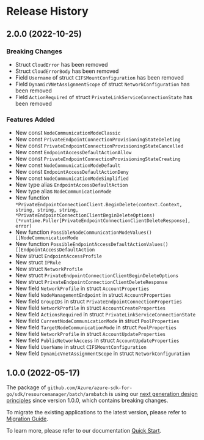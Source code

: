 # Release History

## 2.0.0 (2022-10-25)
### Breaking Changes

- Struct `CloudError` has been removed
- Struct `CloudErrorBody` has been removed
- Field `Username` of struct `CIFSMountConfiguration` has been removed
- Field `DynamicVNetAssignmentScope` of struct `NetworkConfiguration` has been removed
- Field `ActionRequired` of struct `PrivateLinkServiceConnectionState` has been removed

### Features Added

- New const `NodeCommunicationModeClassic`
- New const `PrivateEndpointConnectionProvisioningStateDeleting`
- New const `PrivateEndpointConnectionProvisioningStateCancelled`
- New const `EndpointAccessDefaultActionAllow`
- New const `PrivateEndpointConnectionProvisioningStateCreating`
- New const `NodeCommunicationModeDefault`
- New const `EndpointAccessDefaultActionDeny`
- New const `NodeCommunicationModeSimplified`
- New type alias `EndpointAccessDefaultAction`
- New type alias `NodeCommunicationMode`
- New function `*PrivateEndpointConnectionClient.BeginDelete(context.Context, string, string, string, *PrivateEndpointConnectionClientBeginDeleteOptions) (*runtime.Poller[PrivateEndpointConnectionClientDeleteResponse], error)`
- New function `PossibleNodeCommunicationModeValues() []NodeCommunicationMode`
- New function `PossibleEndpointAccessDefaultActionValues() []EndpointAccessDefaultAction`
- New struct `EndpointAccessProfile`
- New struct `IPRule`
- New struct `NetworkProfile`
- New struct `PrivateEndpointConnectionClientBeginDeleteOptions`
- New struct `PrivateEndpointConnectionClientDeleteResponse`
- New field `NetworkProfile` in struct `AccountProperties`
- New field `NodeManagementEndpoint` in struct `AccountProperties`
- New field `GroupIDs` in struct `PrivateEndpointConnectionProperties`
- New field `NetworkProfile` in struct `AccountCreateProperties`
- New field `ActionsRequired` in struct `PrivateLinkServiceConnectionState`
- New field `CurrentNodeCommunicationMode` in struct `PoolProperties`
- New field `TargetNodeCommunicationMode` in struct `PoolProperties`
- New field `NetworkProfile` in struct `AccountUpdateProperties`
- New field `PublicNetworkAccess` in struct `AccountUpdateProperties`
- New field `UserName` in struct `CIFSMountConfiguration`
- New field `DynamicVnetAssignmentScope` in struct `NetworkConfiguration`


## 1.0.0 (2022-05-17)

The package of `github.com/Azure/azure-sdk-for-go/sdk/resourcemanager/batch/armbatch` is using our [next generation design principles](https://azure.github.io/azure-sdk/general_introduction.html) since version 1.0.0, which contains breaking changes.

To migrate the existing applications to the latest version, please refer to [Migration Guide](https://aka.ms/azsdk/go/mgmt/migration).

To learn more, please refer to our documentation [Quick Start](https://aka.ms/azsdk/go/mgmt).